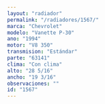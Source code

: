 ```yaml
---
layout: "radiador"
permalink: "/radiadores/1567/"
marca: "Chevrolet"
modelo: "Vanette P-30"
ano: "1994"
motor: "V8 350"
transmision: "Estándar"
parte: "63141"
clima: "Con clima"
alto: "28 5/16"
ancho: "19 3/16"
observaciones: ""
id: "1567"
---
```


